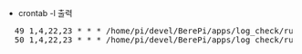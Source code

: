- crontab -l 출력
<pre>
  49 1,4,22,23 * * * /home/pi/devel/BerePi/apps/log_check/run_cron.sh
  50 1,4,22,23 * * * /home/pi/devel/BerePi/apps/log_check/run_cron_svn.sh
</pre>
